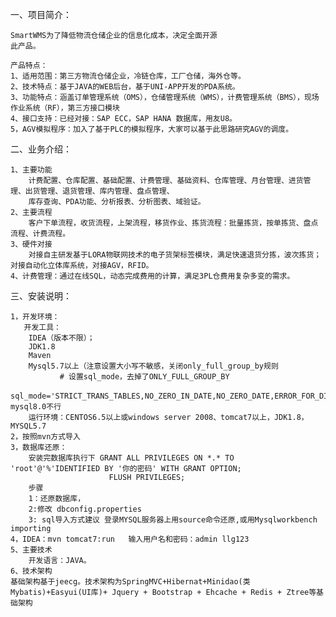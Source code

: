 一、项目简介：
     
    SmartWMS为了降低物流仓储企业的信息化成本，决定全面开源
    此产品。

    产品特点：
    1、适用范围：第三方物流仓储企业，冷链仓库，工厂仓储，海外仓等。
    2、技术特点：基于JAVA的WEB后台，基于UNI-APP开发的PDA系统。
    3、功能特点：涵盖订单管理系统（OMS），仓储管理系统（WMS），计费管理系统（BMS），现场作业系统（RF），第三方接口模块
    4、接口支持：已经对接：SAP ECC，SAP HANA 数据库，用友U8。
    5，AGV模拟程序：加入了基于PLC的模拟程序，大家可以基于此思路研究AGV的调度。
   

二、业务介绍：    

    1、主要功能
        计费配置、仓库配置、基础配置、计费管理、基础资料、仓库管理、月台管理、进货管理、出货管理、退货管理、库内管理、盘点管理、
        库存查询、PDA功能、分析报表、分析图表、域验证。
    2、主要流程
        客户下单流程，收货流程，上架流程，移货作业、拣货流程：批量拣货，按单拣货、盘点流程、计费流程。
    3、硬件对接
        对接自主研发基于LORA物联网技术的电子货架标签模块，满足快速退货分拣，波次拣货；对接自动化立体库系统，对接AGV，RFID。
    4、计费管理：通过在线SQL，动态完成费用的计算，满足3PL仓费用复杂多变的需求。

三、安装说明：
  
    1，开发环境：
       开发工具：
		IDEA（版本不限）；
		JDK1.8
		Maven
		Mysql5.7以上（注意设置大小写不敏感，关闭only_full_group_by规则  
               # 设置sql_mode，去掉了ONLY_FULL_GROUP_BY
               sql_mode='STRICT_TRANS_TABLES,NO_ZERO_IN_DATE,NO_ZERO_DATE,ERROR_FOR_DIVISION_BY_ZERO,NO_ENGINE_SUBSTITUTION'），mysql8.0不行
		运行环境：CENTOS6.5以上或windows server 2008、tomcat7以上，JDK1.8， MYSQL5.7
    2，按照mvn方式导入
    3，数据库还原：
        安装完数据库执行下 GRANT ALL PRIVILEGES ON *.* TO 'root'@'%'IDENTIFIED BY '你的密码' WITH GRANT OPTION;
                          FLUSH PRIVILEGES;     
        步骤 
        1：还原数据库，
        2:修改 dbconfig.properties
        3: sql导入方式建议 登录MYSQL服务器上用source命令还原,或用Mysqlworkbench importing
    4，IDEA：mvn tomcat7:run   输入用户名和密码：admin llg123
    5、主要技术
        开发语言：JAVA。
    6、技术架构
	基础架构基于jeecg。技术架构为SpringMVC+Hibernat+Minidao(类Mybatis)+Easyui(UI库)+ Jquery + Bootstrap + Ehcache + Redis + Ztree等基础架构
	
   
   


